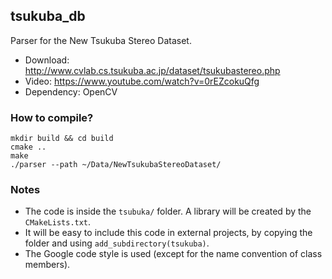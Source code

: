 ## tsukuba_db

Parser for the New Tsukuba Stereo Dataset.

  * Download: http://www.cvlab.cs.tsukuba.ac.jp/dataset/tsukubastereo.php
  * Video: https://www.youtube.com/watch?v=0rEZcokuQfg
  * Dependency: OpenCV

### How to compile?

    mkdir build && cd build
    cmake ..
    make
    ./parser --path ~/Data/NewTsukubaStereoDataset/

### Notes

  * The code is inside the `tsubuka/` folder. A library will be created by the `CMakeLists.txt`.
  * It will be easy to include this code in external projects, by copying the folder and using `add_subdirectory(tsukuba)`.
  * The Google code style is used (except for the name convention of class members).

